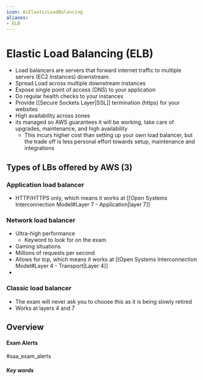 ```yaml
---
icon: AiElasticLoadBalancing
aliases:
- ELB
---
```

# Elastic Load Balancing (ELB)

- Load balancers are servers that forward internet traffic to multiple servers (EC2 Instances) downstream.
- Spread Load across multiple downstream instances
- Expose single point of access (DNS) to your application
- Do regular health checks to your instances
- Provide [[Secure Sockets Layer|SSL]] termination (https) for your websites
- High availability across zones
- its managed so AWS guarantees it will be working, take care of upgrades, maintenance, and high availability
	- This incurs higher cost than setting up your own load balancer, but the trade off is less personal effort towards setup, maintenance and integrations

## Types of LBs offered by AWS (3)
### Application load balancer
- HTTP/HTTPS only, which means it works at [[Open Systems Interconnection Model#Layer 7 - Application|layer 7]]
### Network load balancer
- Ultra-high performance
	- Keyword to look for  on the exam
- Gaming situations
- Millions of requests per second
- Allows for tcp, which means it works at [[Open Systems Interconnection Model#Layer 4 - Transport|Layer 4]]
- 
### Classic load balancer
- The exam will never ask you to choose this as it is being slowly retired
- Works at layers 4 and 7 

## Overview

#### Exam Alerts
#saa_exam_alerts 


##### Key words
